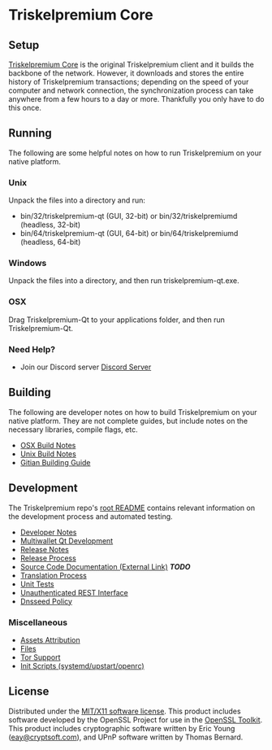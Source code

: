 Triskelpremium Core
=====================

Setup
---------------------
[Triskelpremium Core](https://www.tkp.network) is the original Triskelpremium client and it builds the backbone of the network. However, it downloads and stores the entire history of Triskelpremium transactions; depending on the speed of your computer and network connection, the synchronization process can take anywhere from a few hours to a day or more. Thankfully you only have to do this once.

Running
---------------------
The following are some helpful notes on how to run Triskelpremium on your native platform.

### Unix

Unpack the files into a directory and run:

- bin/32/triskelpremium-qt (GUI, 32-bit) or bin/32/triskelpremiumd (headless, 32-bit)
- bin/64/triskelpremium-qt (GUI, 64-bit) or bin/64/triskelpremiumd (headless, 64-bit)

### Windows

Unpack the files into a directory, and then run triskelpremium-qt.exe.

### OSX

Drag Triskelpremium-Qt to your applications folder, and then run Triskelpremium-Qt.

### Need Help?

* Join our Discord server [Discord Server](https://discordapp.com/invite/9nzt37V)

Building
---------------------
The following are developer notes on how to build Triskelpremium on your native platform. They are not complete guides, but include notes on the necessary libraries, compile flags, etc.

- [OSX Build Notes](build-osx.md)
- [Unix Build Notes](build-unix.md)
- [Gitian Building Guide](gitian-building.md)

Development
---------------------
The Triskelpremium repo's [root README](https://github.com/triskelpremium/triskelpremium/blob/master/README.md) contains relevant information on the development process and automated testing.

- [Developer Notes](developer-notes.md)
- [Multiwallet Qt Development](multiwallet-qt.md)
- [Release Notes](release-notes.md)
- [Release Process](release-process.md)
- [Source Code Documentation (External Link)](https://dev.visucore.com/bitcoin/doxygen/) ***TODO***
- [Translation Process](translation_process.md)
- [Unit Tests](unit-tests.md)
- [Unauthenticated REST Interface](REST-interface.md)
- [Dnsseed Policy](dnsseed-policy.md)

### Miscellaneous
- [Assets Attribution](assets-attribution.md)
- [Files](files.md)
- [Tor Support](tor.md)
- [Init Scripts (systemd/upstart/openrc)](init.md)

License
---------------------
Distributed under the [MIT/X11 software license](http://www.opensource.org/licenses/mit-license.php).
This product includes software developed by the OpenSSL Project for use in the [OpenSSL Toolkit](https://www.openssl.org/). This product includes
cryptographic software written by Eric Young ([eay@cryptsoft.com](mailto:eay@cryptsoft.com)), and UPnP software written by Thomas Bernard.
